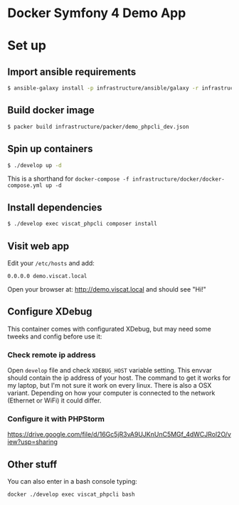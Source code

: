 Docker Symfony 4 Demo App
===

# Set up

## Import ansible requirements

```bash
$ ansible-galaxy install -p infrastructure/ansible/galaxy -r infrastructure/ansible/requirements.yml
```

## Build docker image

```bash
$ packer build infrastructure/packer/demo_phpcli_dev.json
```

## Spin up containers

```bash
$ ./develop up -d
```

This is a shorthand for `docker-compose -f infrastructure/docker/docker-compose.yml up -d`

## Install dependencies

```bash
$ ./develop exec viscat_phpcli composer install
```

## Visit web app

Edit your `/etc/hosts` and add:
```
0.0.0.0 demo.viscat.local
```

Open your browser at: http://demo.viscat.local and should see "Hi!"


## Configure XDebug

This container comes with configurated XDebug, but may need some tweeks and config before use it:

### Check remote ip address

Open `develop` file and check `XDEBUG_HOST` variable setting. This envvar should contain the ip address of your host. The
command to get it works for my laptop, but I'm not sure it work on every linux. There is also a OSX variant. Depending on 
how your computer is connected to the network (Ethernet or WiFi) it could differ.


### Configure it with PHPStorm

https://drive.google.com/file/d/16Gc5jR3vA9UJKnUnC5MGf_4dWCJRol2O/view?usp=sharing

## Other stuff

You can also enter in a bash console typing:
```bash
docker ./develop exec viscat_phpcli bash
```

